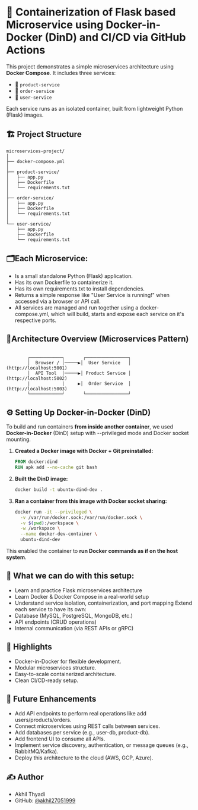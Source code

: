 # 🚀 Containerization of Flask based Microservice using Docker-in-Docker (DinD) and CI/CD via GitHub Actions

This project demonstrates a simple microservices architecture using **Docker Compose**. It includes three services:
- 🍭 `product-service`
- 📍 `order-service`
- 👤 `user-service`

Each service runs as an isolated container, built from lightweight Python (Flask) images.


## 🏗️ Project Structure
```
microservices-project/
│
├── docker-compose.yml
│
├── product-service/
│   ├── app.py
│   ├── Dockerfile
│   └── requirements.txt
│
├── order-service/
│   ├── app.py
│   ├── Dockerfile
│   └── requirements.txt
│
└── user-service/
    ├── app.py
    ├── Dockerfile
    └── requirements.txt
```
## 🗂️Each Microservice:

- Is a small standalone Python (Flask) application.
- Has its own Dockerfile to containerize it.
- Has its own requirements.txt to install dependencies.
- Returns a simple response like "User Service is running!" when accessed via a browser or API call.
- All services are managed and run together using a docker-compose.yml, which will build, starts and expose each service on it's respective ports.


## 🎯Architecture Overview (Microservices Pattern)
```

        ┌────────────┐       ┌────────────────┐
        │  Browser / │─────▶│  User Service   │ (http://localhost:5001)
        │  API Tool  │─────▶│ Product Service │ (http://localhost:5002)
        |            |     ▶│  Order Service  │ (http://localhost:5003)
        └────────────┘       └────────────────┘
```
## ⚙️ Setting Up Docker-in-Docker (DinD)

To build and run containers **from inside another container**, we used **Docker-in-Docker** (DinD) setup with --privileged mode and Docker socket mounting.

1. **Created a Docker image with Docker + Git preinstalled:**
   ```dockerfile
   FROM docker:dind
   RUN apk add --no-cache git bash
   ```

2. **Built the DinD image:**
   ```bash
   docker build -t ubuntu-dind-dev .
   ```

3. **Ran a container from this image with Docker socket sharing:**
   ```bash
   docker run -it --privileged \
     -v /var/run/docker.sock:/var/run/docker.sock \
     -v $(pwd):/workspace \
     -w /workspace \
     --name docker-dev-container \
     ubuntu-dind-dev
   ```

This enabled the container to **run Docker commands as if on the host system**.

## 🧩 What we can do with this setup:

- Learn and practice Flask microservices architecture
- Learn Docker & Docker Compose in a real-world setup
- Understand service isolation, containerization, and port mapping Extend each service to have its own:
- Database (MySQL, PostgreSQL, MongoDB, etc.)
- API endpoints (CRUD operations)
- Internal communication (via REST APIs or gRPC)

## 📌 Highlights

- Docker-in-Docker for flexible development.
- Modular microservices structure.
- Easy-to-scale containerized architecture.
- Clean CI/CD-ready setup.

## 🔮 Future Enhancements

- Add API endpoints to perform real operations like add users/products/orders.
- Connect microservices using REST calls between services.
- Add databases per service (e.g., user-db, product-db).
- Add frontend UI to consume all APIs.
- Implement service discovery, authentication, or message queues (e.g., RabbitMQ/Kafka).
- Deploy this architecture to the cloud (AWS, GCP, Azure).

## ✍️ Author

- Akhil Thyadi
- GitHub: [@akhil27051999](https://github.com/akhil27051999)



